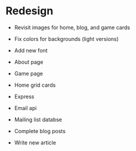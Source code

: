 # Redesign

* Revisit images for home, blog, and game cards
* Fix colors for backgrounds (light versions)
* Add new font

* About page
* Game page
* Home grid cards

* Express
* Email api
* Mailing list databse

* Complete blog posts
* Write new article